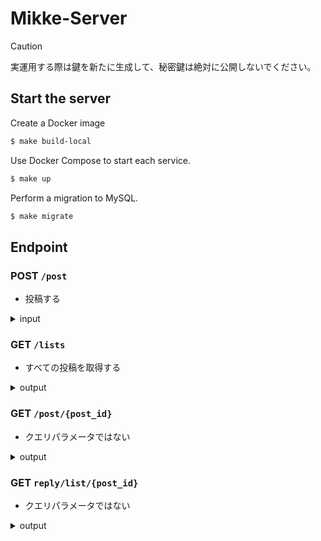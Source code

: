 # Mikke-Server
> [!CAUTION]
> 実運用する際は鍵を新たに生成して、秘密鍵は絶対に公開しないでください。
## Start the server
Create a Docker image
```zsh
$ make build-local
```
Use Docker Compose to start each service.
```zsh
$ make up
```
Perform a migration to MySQL.
```zsh
$ make migrate
```

## Endpoint

[//]: # (- `/login`)

[//]: # (<details>)

[//]: # (<summary>input</summary>)

[//]: # ()
[//]: # (```json)

[//]: # ({)

[//]: # (  "title": "ここにタイトルが入る",)

[//]: # (  "comment": "ここにコメントが入る")

[//]: # (})

[//]: # (```)

[//]: # (</details>)

### **POST** `/post`
- 投稿する
<details>
<summary>input</summary>

```json
{
  "title": "ここにタイトルが入る",
  "comment": "ここにコメントが入る"
}
```
</details>

### **GET** `/lists`
- すべての投稿を取得する
<details>
<summary>output</summary>

```json
[
  {
    "post_id": 3,
    "title": "介護アプリの開発",
    "created": "2024-04-27T06:49:01.803146Z"
  },
  {
    "post_id": 2,
    "title": "サンプルタイトル",
    "created": "2024-04-27T06:11:18.298827Z"
  }
]
```
</details>

### **GET** `/post/{post_id}`
- クエリパラメータではない
<details>
<summary>output</summary>
例えば /post/4 をGETで叩くと以下が得られる

```json
{
  "post_id": 4,
  "user_ID": 7777,
  "title": "学習アプリの開発",
  "comment": "Swiftで書きたい",
  "created": "2024-04-27T12:59:07.379881Z",
  "modified": "2024-04-27T12:59:07.379881Z"
}
```
</details>

### **GET** `reply/list/{post_id}`
- クエリパラメータではない
<details>
<summary>output</summary>
例えば /reply/list/4 をGETで叩くと以下が得られる.
古い順にソートされて出力される

```json
[
  {
    "reply_id": 1,
    "post_id": 4,
    "user_id": 7777,
    "title": "swift使ったことない",
    "comment": "別の言語じゃだめですか？？",
    "created": "2024-04-28T10:54:35Z",
    "modified": "2024-04-28T10:54:36Z"
  },
  {
    "reply_id": 2,
    "post_id": 4,
    "user_id": 7777,
    "title": "自分もない！！",
    "comment": "何かいい言語ありますかー？？",
    "created": "2024-04-28T10:55:20Z",
    "modified": "2024-04-28T10:55:22Z"
  }
]
```
</details>